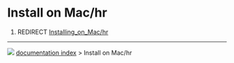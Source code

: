 # Install on Mac/hr
1.  REDIRECT [Installing_on_Mac/hr](Installing_on_Mac/hr.md)



---
![](images/Button_right.svg) [documentation index](../README.md) > Install on Mac/hr
